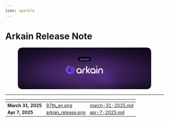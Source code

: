 ```yaml
---
icon: sparkle
---
```


# Arkain Release Note

<figure><img src="../../.gitbook/assets/arkian_release.png" alt=""><figcaption></figcaption></figure>

***

<table data-card-size="large" data-view="cards"><thead><tr><th></th><th data-hidden data-card-cover data-type="files"></th><th data-hidden data-card-target data-type="content-ref"></th></tr></thead><tbody><tr><td><strong>March 31, 2025</strong></td><td><a href="../../.gitbook/assets/97th_en.png">97th_en.png</a></td><td><a href="march-31-2025.md">march-31-2025.md</a></td></tr><tr><td><strong>Apr 7, 2025</strong></td><td><a href="../../.gitbook/assets/arkian_release.png">arkian_release.png</a></td><td><a href="apr-7-2025.md">apr-7-2025.md</a></td></tr></tbody></table>

